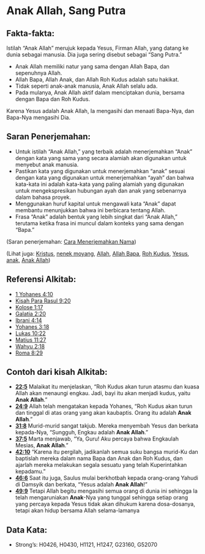 # Anak Allah, Sang Putra

## Fakta-fakta:

Istilah “Anak Allah” merujuk kepada Yesus, Firman Allah, yang datang ke dunia sebagai manusia. Dia juga sering disebut sebagai “Sang Putra.”

* Anak Allah memiliki natur yang sama dengan Allah Bapa, dan sepenuhnya Allah.
* Allah Bapa, Allah Anak, dan Allah Roh Kudus adalah satu hakikat.
* Tidak seperti anak-anak manusia, Anak Allah selalu ada.
* Pada mulanya, Anak Allah aktif dalam menciptakan dunia, bersama dengan Bapa dan Roh Kudus.

Karena Yesus adalah Anak Allah, Ia mengasihi dan menaati Bapa-Nya, dan Bapa-Nya mengasihi Dia.

## Saran Penerjemahan:

* Untuk istilah “Anak Allah,” yang terbaik adalah menerjemahkan “Anak” dengan kata yang sama yang secara alamiah akan digunakan untuk menyebut anak manusia.
* Pastikan kata yang digunakan untuk menerjemahkan “anak” sesuai dengan kata yang digunakan untuk menerjemahkan “ayah” dan bahwa kata-kata ini adalah kata-kata yang paling alamiah yang digunakan untuk mengekspresikan hubungan ayah dan anak yang sebenarnya dalam bahasa proyek.
* Menggunakan huruf kapital untuk mengawali kata “Anak” dapat membantu menunjukkan bahwa ini berbicara tentang Allah.
* Frasa “Anak” adalah bentuk yang lebih singkat dari “Anak Allah,” terutama ketika frasa ini muncul dalam konteks yang sama dengan “Bapa.”

(Saran penerjemahan: [Cara Menerjemahkan Nama](rc://en/ta/man/translate/translate-names))

(Lihat juga: [Kristus](../kt/christ.md), [nenek moyang](../other/father.md), [Allah](../kt/god.md), [Allah Bapa](../kt/godthefather.md), [Roh Kudus](../kt/holyspirit.md), [Yesus](../kt/jesus.md), [anak](../kt/son.md), [Anak Allah](../kt/sonsofgod.md))

## Referensi Alkitab:

* [1 Yohanes 4:10](rc://en/tn/help/1jn/04/10)
* [Kisah Para Rasul 9:20](rc://en/tn/help/act/09/20)
* [Kolose 1:17](rc://en/tn/help/col/01/17)
* [Galatia 2:20](rc://en/tn/help/gal/02/20)
* [Ibrani 4:14](rc://en/tn/help/heb/04/14)
* [Yohanes 3:18](rc://en/tn/help/jhn/03/18)
* [Lukas 10:22](rc://en/tn/help/luk/10/22)
* [Matius 11:27](rc://en/tn/help/mat/11/27)
* [Wahyu 2:18](rc://en/tn/help/rev/02/18)
* [Roma 8:29](rc://en/tn/help/rom/08/29)

## Contoh dari kisah Alkitab:

* __[22:5](rc://en/tn/help/obs/22/05)__ Malaikat itu menjelaskan, “Roh Kudus akan turun atasmu dan kuasa Allah akan menaungi engkau. Jadi, bayi itu akan menjadi kudus, yaitu __Anak Allah__.”
* __[24:9](rc://en/tn/help/obs/24/09)__ Allah telah mengatakan kepada Yohanes, “Roh Kudus akan turun dan tinggal di atas orang yang akan kaubaptis. Orang itu adalah __Anak Allah__.”
* __[31:8](rc://en/tn/help/obs/31/08)__ Murid-murid sangat takjub. Mereka menyembah Yesus dan berkata kepada-Nya, “Sungguh, Engkau adalah __Anak Allah__.”
* __[37:5](rc://en/tn/help/obs/37/05)__ Marta menjawab, “Ya, Guru! Aku percaya bahwa Engkaulah Mesias, __Anak Allah__.”
* __[42:10](rc://en/tn/help/obs/42/10)__ “Karena itu pergilah, jadikanlah semua suku bangsa murid-Ku dan baptislah mereka dalam nama Bapa dan Anak dan Roh Kudus, dan ajarlah mereka melakukan segala sesuatu yang telah Kuperintahkan kepadamu.”
* __[46:6](rc://en/tn/help/obs/46/06)__ Saat itu juga, Saulus mulai berkhotbah kepada orang-orang Yahudi di Damsyik dan berkata, “Yesus adalah __Anak Allah__!”
* __[49:9](rc://en/tn/help/obs/49/09)__ Tetapi Allah begitu mengasihi semua orang di dunia ini sehingga Ia telah mengaruniakan __Anak__-Nya yang tunggal sehingga setiap orang yang percaya kepada Yesus tidak akan dihukum karena dosa-dosanya, tetapi akan hidup bersama Allah selama-lamanya

## Data Kata:

* Strong’s: H0426, H0430, H1121, H1247, G23160, G52070

